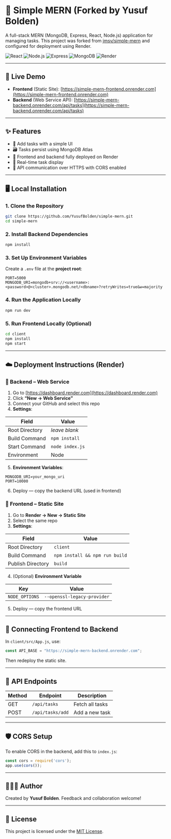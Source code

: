 # 🔧 Simple MERN (Forked by Yusuf Bolden)

A full-stack MERN (MongoDB, Express, React, Node.js) application for managing tasks. This project was forked from [jmsv/simple-mern](https://github.com/jmsv/simple-mern) and configured for deployment using Render.

![React](https://img.shields.io/badge/-React-61DAFB?logo=react&logoColor=white&style=for-the-badge)
![Node.js](https://img.shields.io/badge/-Node.js-339933?logo=node.js&logoColor=white&style=for-the-badge)
![Express](https://img.shields.io/badge/-Express-000000?logo=express&logoColor=white&style=for-the-badge)
![MongoDB](https://img.shields.io/badge/-MongoDB-47A248?logo=mongodb&logoColor=white&style=for-the-badge)
![Render](https://img.shields.io/badge/-Render-46E3B7?logo=render&logoColor=white&style=for-the-badge)


---

## 🚀 Live Demo

- **Frontend** (Static Site): [https://simple-mern-frontend.onrender.com](https://simple-mern-frontend.onrender.com)
- **Backend** (Web Service API): [https://simple-mern-backend.onrender.com/api/tasks](https://simple-mern-backend.onrender.com/api/tasks)

---

## ✨ Features

- 📝 Add tasks with a simple UI
- 🗃 Tasks persist using MongoDB Atlas
- 🚀 Frontend and backend fully deployed on Render
- 🔄 Real-time task display
- 🔐 API communication over HTTPS with CORS enabled

---
## 🖥️ Local Installation

### 1. Clone the Repository

```bash
git clone https://github.com/YusufBolden/simple-mern.git
cd simple-mern
```

### 2. Install Backend Dependencies

```bash
npm install
```

### 3. Set Up Environment Variables

Create a `.env` file at the **project root**:

```env
PORT=5000
MONGODB_URI=mongodb+srv://<username>:<password>@<cluster>.mongodb.net/<dbname>?retryWrites=true&w=majority
```

### 4. Run the Application Locally

```bash
npm run dev
```

### 5. Run Frontend Locally (Optional)

```bash
cd client
npm install
npm start
```

---

## ☁️ Deployment Instructions (Render)

### 🔹 Backend – Web Service

1. Go to [https://dashboard.render.com](https://dashboard.render.com)
2. Click **“New → Web Service”**
3. Connect your GitHub and select this repo
4. **Settings**:

| Field             | Value            |
|------------------|------------------|
| Root Directory   | *leave blank*    |
| Build Command    | `npm install`    |
| Start Command    | `node index.js`  |
| Environment      | Node             |

5. **Environment Variables**:

```env
MONGODB_URI=your_mongo_uri
PORT=10000
```

6. Deploy — copy the backend URL (used in frontend)

### 🔹 Frontend – Static Site

1. Go to **Render → New → Static Site**
2. Select the same repo
3. **Settings**:

| Field             | Value                          |
|------------------|----------------------------------|
| Root Directory   | `client`                         |
| Build Command    | `npm install && npm run build`   |
| Publish Directory| `build`                          |

4. (Optional) **Environment Variable**

| Key           | Value                      |
|---------------|----------------------------|
| `NODE_OPTIONS`| `--openssl-legacy-provider`|

5. Deploy — copy the frontend URL

---

## 🔄 Connecting Frontend to Backend

In `client/src/App.js`, use:

```js
const API_BASE = "https://simple-mern-backend.onrender.com";
```

Then redeploy the static site.

---

## 🧪 API Endpoints

| Method | Endpoint                | Description         |
|--------|-------------------------|---------------------|
| GET    | `/api/tasks`            | Fetch all tasks     |
| POST   | `/api/tasks/add`        | Add a new task      |

---

## 🛡 CORS Setup

To enable CORS in the backend, add this to `index.js`:

```js
const cors = require('cors');
app.use(cors());
```

---

## 🧑🏿‍💻 Author

Created by **Yusuf Bolden**. Feedback and collaboration welcome!

---

## 📄 License

This project is licensed under the [MIT License](https://opensource.org/licenses/MIT).
